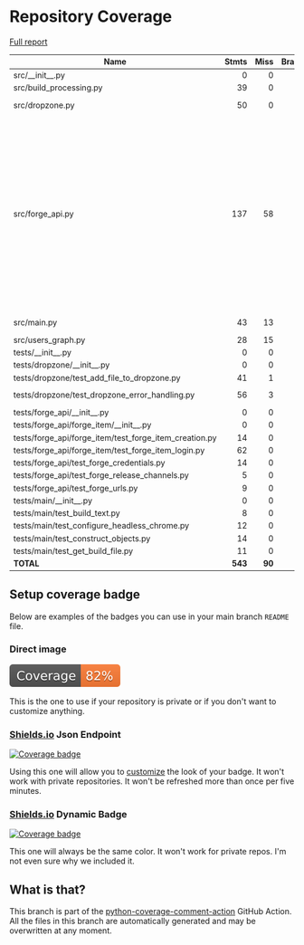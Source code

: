 # Repository Coverage

[Full report](https://htmlpreview.github.io/?https://github.com/bmos/FG-Forge-Updater/blob/python-coverage-comment-action-data/htmlcov/index.html)

| Name                                                        |    Stmts |     Miss |   Branch |   BrPart |   Cover |   Missing |
|------------------------------------------------------------ | -------: | -------: | -------: | -------: | ------: | --------: |
| src/\_\_init\_\_.py                                         |        0 |        0 |        0 |        0 |    100% |           |
| src/build\_processing.py                                    |       39 |        0 |       10 |        0 |    100% |           |
| src/dropzone.py                                             |       50 |        0 |        2 |        1 |     98% |  49->exit |
| src/forge\_api.py                                           |      137 |       58 |        4 |        0 |     57% |113-118, 122-129, 133-138, 142-153, 157-165, 170-180, 184-187, 191-194, 198-211, 216-220 |
| src/main.py                                                 |       43 |       13 |       10 |        1 |     62% | 48-60, 64 |
| src/users\_graph.py                                         |       28 |       15 |        0 |        0 |     46% |     20-41 |
| tests/\_\_init\_\_.py                                       |        0 |        0 |        0 |        0 |    100% |           |
| tests/dropzone/\_\_init\_\_.py                              |        0 |        0 |        0 |        0 |    100% |           |
| tests/dropzone/test\_add\_file\_to\_dropzone.py             |       41 |        1 |        4 |        1 |     96% |        33 |
| tests/dropzone/test\_dropzone\_error\_handling.py           |       56 |        3 |       10 |        3 |     91% |29, 52, 74 |
| tests/forge\_api/\_\_init\_\_.py                            |        0 |        0 |        0 |        0 |    100% |           |
| tests/forge\_api/forge\_item/\_\_init\_\_.py                |        0 |        0 |        0 |        0 |    100% |           |
| tests/forge\_api/forge\_item/test\_forge\_item\_creation.py |       14 |        0 |        0 |        0 |    100% |           |
| tests/forge\_api/forge\_item/test\_forge\_item\_login.py    |       62 |        0 |        4 |        0 |    100% |           |
| tests/forge\_api/test\_forge\_credentials.py                |       14 |        0 |        0 |        0 |    100% |           |
| tests/forge\_api/test\_forge\_release\_channels.py          |        5 |        0 |        0 |        0 |    100% |           |
| tests/forge\_api/test\_forge\_urls.py                       |        9 |        0 |        0 |        0 |    100% |           |
| tests/main/\_\_init\_\_.py                                  |        0 |        0 |        0 |        0 |    100% |           |
| tests/main/test\_build\_text.py                             |        8 |        0 |        0 |        0 |    100% |           |
| tests/main/test\_configure\_headless\_chrome.py             |       12 |        0 |        0 |        0 |    100% |           |
| tests/main/test\_construct\_objects.py                      |       14 |        0 |        0 |        0 |    100% |           |
| tests/main/test\_get\_build\_file.py                        |       11 |        0 |        0 |        0 |    100% |           |
|                                                   **TOTAL** |  **543** |   **90** |   **44** |    **6** | **82%** |           |


## Setup coverage badge

Below are examples of the badges you can use in your main branch `README` file.

### Direct image

[![Coverage badge](https://raw.githubusercontent.com/bmos/FG-Forge-Updater/python-coverage-comment-action-data/badge.svg)](https://htmlpreview.github.io/?https://github.com/bmos/FG-Forge-Updater/blob/python-coverage-comment-action-data/htmlcov/index.html)

This is the one to use if your repository is private or if you don't want to customize anything.

### [Shields.io](https://shields.io) Json Endpoint

[![Coverage badge](https://img.shields.io/endpoint?url=https://raw.githubusercontent.com/bmos/FG-Forge-Updater/python-coverage-comment-action-data/endpoint.json)](https://htmlpreview.github.io/?https://github.com/bmos/FG-Forge-Updater/blob/python-coverage-comment-action-data/htmlcov/index.html)

Using this one will allow you to [customize](https://shields.io/endpoint) the look of your badge.
It won't work with private repositories. It won't be refreshed more than once per five minutes.

### [Shields.io](https://shields.io) Dynamic Badge

[![Coverage badge](https://img.shields.io/badge/dynamic/json?color=brightgreen&label=coverage&query=%24.message&url=https%3A%2F%2Fraw.githubusercontent.com%2Fbmos%2FFG-Forge-Updater%2Fpython-coverage-comment-action-data%2Fendpoint.json)](https://htmlpreview.github.io/?https://github.com/bmos/FG-Forge-Updater/blob/python-coverage-comment-action-data/htmlcov/index.html)

This one will always be the same color. It won't work for private repos. I'm not even sure why we included it.

## What is that?

This branch is part of the
[python-coverage-comment-action](https://github.com/marketplace/actions/python-coverage-comment)
GitHub Action. All the files in this branch are automatically generated and may be
overwritten at any moment.